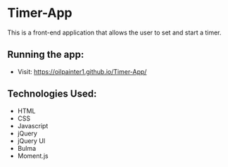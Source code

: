 # Timer-App

This is a front-end application that allows the user to set and start a timer. 

## Running the app:
- Visit: https://oilpainter1.github.io/Timer-App/

## Technologies Used:
- HTML
- CSS
- Javascript
- jQuery
- jQuery UI
- Bulma
- Moment.js
